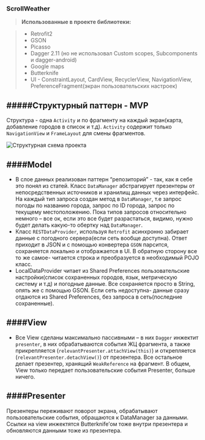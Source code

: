 
### ScrollWeather
> **Использованные в проекте библиотеки:** 

> - Retrofit2
> - GSON
> - Picasso
> - Dagger 2.11 (но не использовал Custom scopes, Subcomponents и dagger-android)
> - Google maps
> - Butterknife
> - UI - ConstraintLayout, CardView, RecyclerView, NavigationView, PreferenceFragment(экран пользовательских настроек)

#####Структурный паттерн - MVP
----------
Структура - одна `Activity` и по фрагменту на каждый экран(карта, добавление городов в список и т.д).  `Activity` содержит только `NavigationView` и `FrameLayout` для смены фрагментов.

![Структурная схема проекта](https://user-images.githubusercontent.com/18750579/32222119-14e5e886-be49-11e7-8c9f-e272ccab1a70.png)

####Model
----------

 -	В слое данных реализован паттерн “репозиторий” - так, как я себе это понял из статей. Класс `DataManager` абстрагирует презентеры от непосредственных источников и хранилищ данных через интерфейс. На каждый тип запроса создан метод в `DataManager`, т.е запрос погоды по названию города, запрос по ID города, запрос по текущему местоположению. Пока типов запросов относительно немного – все ок, если это все будет разрастаться, видимо, нужно будет делать какую-то обертку над `DataManager`. 
 -	Класс `RESTDataProvider`, используя `Retrofit` асинхронно забирает данные с погодного сервера(если сеть вообще доступна). Ответ приходит в JSON и с помощью конвертера `GSON` парсится, сохраняется локально и отображается в UI. В обратную сторону все то же самое- читается строка и преобразуется в необходимый POJO  класс.
 -	LocalDataProvider читает из Shared Preferences пользовательские настройки(список сохраненных городов, язык, метрическую систему и т.д) и погодные данные. Все сохраняется просто в String, опять же с помощью GSON. Если сеть недоступна- данные сразу отдаются из Shared Preferences, без запроса в сеть(последние сохраненные).

####View
----------
- Все View сделаны максимально пассивными – в них `Dagger` инжектит `presenter`, в них обрабатываются события ЖЦ фрагмента, а также прикрепляется (`relevantPresenter.attachView(this)`) и открепляется (`relevantPresenter.detachView()`) от  презентера. Все остальное делает презентер, хранящий `WeakReference` на фрагмент. В общем, View только передает пользовательские события Presenter, больше ничего.

####Presenter
----------
Презентеры переживают поворот экрана, обрабатывают пользовательские события, обращаются к DataManager за данными. Ссылки на view инжектятся Butterknife’ом тоже внутри презентера и обновляются данными тоже из презентера.



